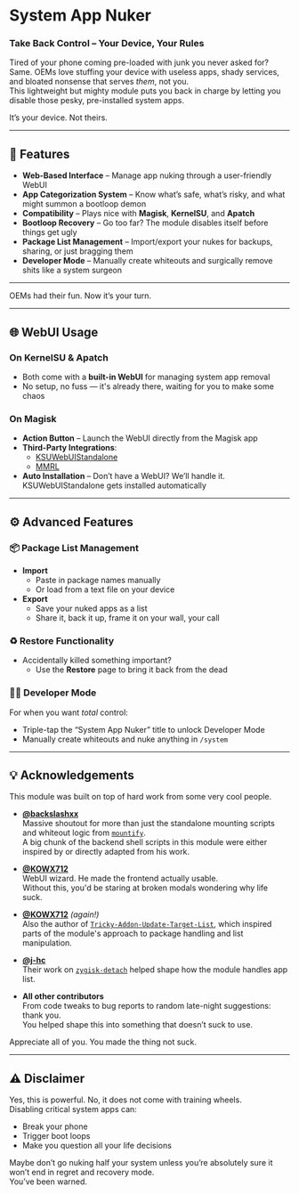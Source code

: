 # System App Nuker
### Take Back Control – Your Device, Your Rules

Tired of your phone coming pre-loaded with junk you never asked for? Same. OEMs love stuffing your device with useless apps, shady services, and bloated nonsense that serves *them*, not you.   
This lightweight but mighty module puts you back in charge by letting you disable those pesky, pre-installed system apps.

It’s your device. Not theirs.

---

## 🧩 Features
- **Web-Based Interface** – Manage app nuking through a user-friendly WebUI
- **App Categorization System** – Know what’s safe, what’s risky, and what might summon a bootloop demon
- **Compatibility** – Plays nice with **Magisk**, **KernelSU**, and **Apatch**
- **Bootloop Recovery** – Go too far? The module disables itself before things get ugly
- **Package List Management** – Import/export your nukes for backups, sharing, or just bragging them
- **Developer Mode** – Manually create whiteouts and surgically remove shits like a system surgeon

---

OEMs had their fun. Now it’s your turn.

---

## 🌐 WebUI Usage

### On KernelSU & Apatch
- Both come with a **built-in WebUI** for managing system app removal
- No setup, no fuss — it's already there, waiting for you to make some chaos

### On Magisk
- **Action Button** – Launch the WebUI directly from the Magisk app
- **Third-Party Integrations**:
  - [KSUWebUIStandalone](https://github.com/5ec1cff/KsuWebUIStandalone)
  - [MMRL](https://github.com/MMRLApp/MMRL)
- **Auto Installation** – Don’t have a WebUI? We’ll handle it. KSUWebUIStandalone gets installed automatically

---

## ⚙️ Advanced Features

### 📦 Package List Management 
- **Import**
  - Paste in package names manually
  - Or load from a text file on your device 
- **Export**
  - Save your nuked apps as a list
  - Share it, back it up, frame it on your wall, your call

### ♻️ Restore Functionality
- Accidentally killed something important?
  - Use the **Restore** page to bring it back from the dead

### 🧑‍💻 Developer Mode
For when you want *total* control:
- Triple-tap the “System App Nuker” title to unlock Developer Mode
- Manually create whiteouts and nuke anything in `/system`

---

## 💡 Acknowledgements

This module was built on top of hard work from some very cool people.

- **[@backslashxx](https://github.com/backslashxx)**  
Massive shoutout for more than just the standalone mounting scripts and whiteout logic from [`mountify`](https://github.com/backslashxx/mountify).  
A big chunk of the backend shell scripts in this module were either inspired by or directly adapted from his work.

- **[@KOWX712](https://github.com/KOWX712)**  
WebUI wizard. He made the frontend actually usable.  
Without this, you'd be staring at broken modals wondering why life suck.

- **[@KOWX712](https://github.com/KOWX712)** *(again!)*  
Also the author of [`Tricky-Addon-Update-Target-List`](https://github.com/KOWX712/Tricky-Addon-Update-Target-List), which inspired parts of the module's approach to package handling and list manipulation.

- **[@j-hc](https://github.com/j-hc)**  
Their work on [`zygisk-detach`](https://github.com/j-hc/zygisk-detach) helped shape how the module handles app list.

- **All other contributors**  
From code tweaks to bug reports to random late-night suggestions: thank you.  
You helped shape this into something that doesn’t suck to use.

Appreciate all of you. You made the thing not suck.

---

## ⚠️ Disclaimer

Yes, this is powerful. No, it does not come with training wheels.   
Disabling critical system apps can:
- Break your phone
- Trigger boot loops
- Make you question all your life decisions 

Maybe don’t go nuking half your system unless you’re absolutely sure it won’t end in regret and recovery mode.  
You’ve been warned.
